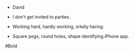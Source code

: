 

- David 

- I don't get invited to parties.
- Working hard, hardly working, orkdly haring.
- Square pegs, round holes, shape identifying iPhone app. 

#Bold
